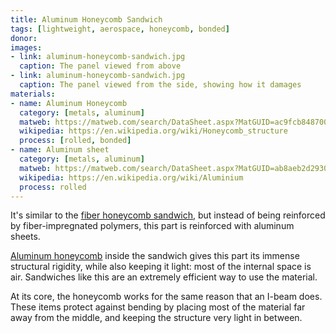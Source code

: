 ```yaml
---
title: Aluminum Honeycomb Sandwich
tags: [lightweight, aerospace, honeycomb, bonded]
donor: 
images:
- link: aluminum-honeycomb-sandwich.jpg
  caption: The panel viewed from above
- link: aluminum-honeycomb-sandwich.jpg
  caption: The panel viewed from the side, showing how it damages
materials:
- name: Aluminum Honeycomb
  category: [metals, aluminum]
  matweb: https://matweb.com/search/DataSheet.aspx?MatGUID=ac9fcb848700469a838d6b61df51f885
  wikipedia: https://en.wikipedia.org/wiki/Honeycomb_structure
  process: [rolled, bonded]
- name: Aluminum sheet
  category: [metals, aluminum]
  matweb: https://matweb.com/search/DataSheet.aspx?MatGUID=ab8aeb2d293041c4a844e397b5cfbd4e
  wikipedia: https://en.wikipedia.org/wiki/Aluminium
  process: rolled
---
```


It's similar to the [fiber honeycomb sandwich](fiber_honeycomb_sandwich), but instead of being reinforced by fiber-impregnated polymers, this part is reinforced with aluminum sheets.

[Aluminum honeycomb](aluminum_honeycomb) inside the sandwich gives this part its immense structural rigidity, while also keeping it light: most of the internal space is air. Sandwiches like this are an extremely efficient way to use the material.

At its core, the honeycomb works for the same reason that an I-beam does. These items protect against bending by placing most of the material far away from the middle, and keeping the structure very light in between. 
